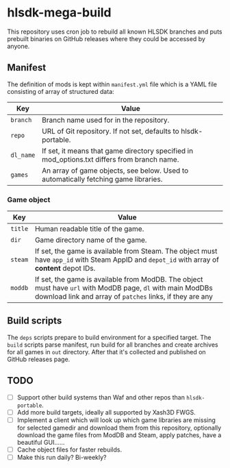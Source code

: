 # hlsdk-mega-build

This repository uses cron job to rebuild all known HLSDK branches and puts prebuilt binaries on GitHub releases where they could be accessed by anyone.

## Manifest

The definition of mods is kept within `manifest.yml` file which is a YAML file consisting of array of structured data:

| Key     | Value |
|---------|-------|
|`branch` |Branch name used for in the repository.|
|`repo`   |URL of Git repository. If not set, defaults to hlsdk-portable.|
|`dl_name`|If set, it means that game directory specified in mod_options.txt differs from branch name.|
|`games`  |An array of game objects, see below. Used to automatically fetching game libraries.|

### Game object

| Key   | Value |
|-------|-------|
|`title`|Human readable title of the game.|
|`dir`  |Game directory name of the game.|
|`steam`|If set, the game is available from Steam. The object must have `app_id` with Steam AppID and `depot_id` with array of **content** depot IDs.|
|`moddb`|If set, the game is available from ModDB. The object must have `url` with ModDB page, `dl` with main ModDBs download link and array of `patches` links, if they are any|

## Build scripts

The `deps` scripts prepare to build environment for a specified target. The `build` scripts parse manifest, run build for all branches and create archives for all games in `out` directory. After that it's collected and published on GitHub releases page.

## TODO

- [ ] Support other build systems than Waf and other repos than `hlsdk-portable`.
- [ ] Add more build targets, ideally all supported by Xash3D FWGS.
- [ ] Implement a client which will look up which game libraries are missing for selected gamedir and download them from this repository, optionally download the game files from ModDB and Steam, apply patches, have a beautiful GUI......
- [ ] Cache object files for faster rebuilds.
- [ ] Make this run daily? Bi-weekly?
